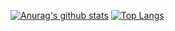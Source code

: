 [![Anurag's github stats](https://github-readme-stats.vercel.app/api?username=wasabeef&show_icons=true&line_height=20&show_icons=true&theme=shades-of-purple)](https://github.com/anuraghazra/github-readme-stats)
[![Top Langs](https://github-readme-stats.vercel.app/api/top-langs/?username=wasabeef&show_icons=true&layout=compact&theme=shades-of-purple)](https://github.com/anuraghazra/github-readme-stats)
